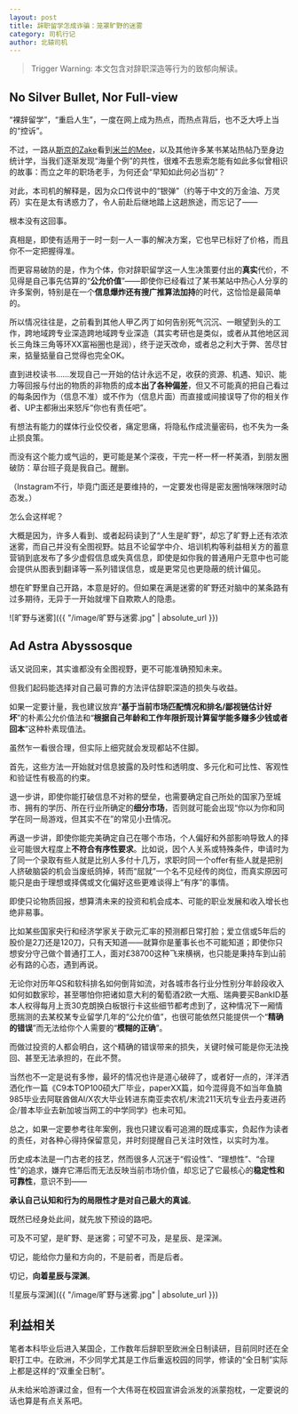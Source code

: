 ```yaml
---
layout: post
title: 辞职留学怎成诈骗：笼罩旷野的迷雾
category: 司机行记
author: 北辕司机
---
```


> Trigger Warning: 本文包含对辞职深造等行为的致郁向解读。

## No Silver Bullet, Nor Full-view

“裸辞留学”，“重启人生”，一度在网上成为热点，而热点背后，也不乏大呼上当的“控诉”。

不过，一路从[斯京的Zake](www.bilibili.com/video/BV1ai421Z7Bt/)看到[米兰的Mee](https://mp.weixin.qq.com/s/zpUyaBpodhv0tUnaauAOkw)，以及其他许多某书某站热帖乃至身边统计学，当我们逐渐发现“海量个例”的共性，很难不去思索怎能有如此多似曾相识的故事：而立之年的职场老手，为何还会“早知如此何必当初”？

对此，本司机的解释是，因为众口传说中的“银弹”（约等于中文的万金油、万灵药）实在是太有诱惑力了，令人前赴后继地踏上这趟旅途，而忘记了——

根本没有这回事。

真相是，即使有适用于一时一刻一人一事的解决方案，它也早已标好了价格，而且你不一定把握得准。

而更容易破防的是，作为个体，你对辞职留学这一人生决策要付出的**真实**代价，不见得是自己事先估算的“**公允价值**”——即使你已经看过了某书某站中热心人分享的许多案例，特别是在一个**信息爆炸还有搜广推算法加持**的时代，这恰恰是最简单的。

所以情况往往是，之前看到其他人甲乙丙丁如何告别死气沉沉、一眼望到头的工作，跨地域跨专业深造跨地域跨专业深造（其实考研也是类似，或者从其他地区润长三角珠三角等环XX富裕圈也是润），终于逆天改命，或者总之利大于弊、苦尽甘来，掂量掂量自己觉得也完全OK。

直到进校读书……发现自己一开始的估计永远不足，收获的资源、机遇、知识、能力等回报与付出的物质的非物质的成本**出了各种偏差**，但又不可能真的把自己看过的每条因作为（信息不准）或不作为（信息片面）而直接或间接误导了你的相关作者、UP主都揪出来怒斥“你也有责任吧”。

有想法有能力的媒体行业佼佼者，痛定思痛，将隐私作成流量密码，也不失为一条止损良策。

而没有这个能力或气运的，更可能是某个深夜，干完一杯一杯一杯美酒，到朋友圈破防：草台班子竟是我自己。醒删。

（Instagram不行，毕竟门面还是要维持的，一定要发也得是密友圈悄咪咪限时动态发。）

怎么会这样呢？

大概是因为，许多人看到、或者起码读到了“人生是旷野”，却忘了旷野上还有浓浓迷雾，而自己并没有全图视野。姑且不论留学中介、培训机构等利益相关方的蓄意营销到底发布了多少虚假信息或失真信息，即使是如你我的普通用户无意中也可能会提供从图表到翻译等一系列错误信息，或是更常见也更隐蔽的统计偏见。

想在旷野里自己开路，本意是好的。但如果在满是迷雾的旷野还对脑中的某条路有过多期待，无异于一开始就埋下自欺欺人的隐患。

![旷野与迷雾]({{ "/image/旷野与迷雾.jpg" | absolute_url }})

## Ad Astra Abyssosque

话又说回来，其实谁都没有全图视野，更不可能准确预知未来。

但我们起码能选择对自己最可靠的方法评估辞职深造的损失与收益。

如果一定要计量，我也建议放弃“**基于当前市场匹配情况和排名/鄙视链估计好坏**”的朴素公允价值法和“**根据自己年龄和工作年限折现计算留学能多赚多少钱或者回本**”这种朴素现值法。

虽然乍一看很合理，但实际上细究就会发现都站不住脚。

首先，这些方法一开始就对信息披露的及时性和透明度、多元化和可比性、客观性和验证性有极高的约束。

退一步讲，即使你能打破信息不对称的壁垒，也需要确定自己所处的国家乃至城市、拥有的学历、所在行业所确定的**细分市场**，否则就可能会出现“你以为你和同学在同一局游戏，但其实不在”的常见小丑情况。

再退一步讲，即使你能完美确定自己在哪个市场，个人偏好和外部影响导致人的择业可能很大程度上**不符合有序性要求**。比如说，因个人关系或特殊条件，申请时为了同一个录取有些人就是比别人多付十几万，求职时同一个offer有些人就是把别人挤破脑袋的机会当废纸鸽掉，转而“屈就”一个名不见经传的岗位，而真实原因可能只是由于理想或择偶或文化偏好这些更难谈得上“有序”的事情。

即使只论物质回报，想算清未来的投资和机会成本、可能的职业发展和收入增长也绝非易事。

比如某些国家央行和经济学家关于欧元汇率的预测都日常打脸；爱立信或5年后的股价是2刀还是120刀，只有天知道——就算你是董事长也不可能知道；即使你只想安分守己做个普通打工人，面对£38700这种飞来横祸，也只能是秉持车到山前必有路的心态，遇到再说。

无论你对历年QS和软科排名如何倒背如流，对各城市各行业分性别分年龄段收入如何如数家珍，甚至哪怕你把诸如意大利的葡萄酒2欧一大瓶、瑞典要买BankID基本人权得每月上贡30克朗换白板银行卡这些细节都考虑到了，这种情况下一厢情愿揣测的去某校某专业留学几年的“公允价值”，也很可能依然只能提供一个“**精确的错误**”而无法给你个人需要的“**模糊的正确**”。

而做过投资的人都会明白，这个精确的错误带来的损失，关键时候可能是你无法挽回、甚至无法承担的，在此不赘。

当然也不一定是说有多惨，最坏的情况也许是道心破碎了，或者好一点的，洋洋洒洒化作一篇《C9本TOP100硕大厂毕业，paperXX篇，如今混得竟不如当年鱼腩985毕业去阿联酋做AI/X农大毕业转进东南亚卖农机/末流211天坑专业去丹麦进药企/普本毕业去新加坡当网工的中学同学》也未可知。

总之，如果一定要参考往年案例，我也只建议看可追溯的既成事实，负起作为读者的责任，对各种心得持保留意见，并时刻提醒自己关注时效性，以实时为准。

历史成本法是一门古老的技艺，然而很多人沉迷于“假设性”、“理想性”、“合理性”的追求，嫌弃它滞后而无法反映当前市场价值，却忘记了它最核心的**稳定性和可靠性**，意识不到——

**承认自己认知和行为的局限性才是对自己最大的真诚**。

既然已经身处此间，就先放下预设的路吧。

可及不可望，是旷野、是迷雾；可望不可及，是星辰、是深渊。

切记，能给你力量和方向的，不是前者，而是后者。

切记，**向着星辰与深渊**。

![星辰与深渊]({{ "/image/旷野与迷雾.jpg" | absolute_url }})

## 利益相关

笔者本科毕业后进入某国企，工作数年后辞职至欧洲全日制读研，目前同时还在全职打工中。在欧洲，不少同学尤其是工作后重返校园的同学，修读的“全日制”实际上都是这样的“双重全日制”。

从未给米哈游课过金，但有一个大伟哥在校园宣讲会派发的派蒙抱枕，一定要说的话也算是有点关系吧。